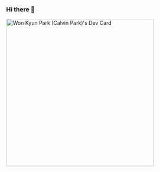 ### Hi there 👋


<a href="https://app.daily.dev/Calvinpark"><img src="https://api.daily.dev/devcards/d1f8444ec90c4896b5683a4853fdcd52.png?r=suc" width="400" alt="Won Kyun Park (Calvin Park)'s Dev Card"/></a>


<!--
**CalvinParkNov/CalvinParkNov** is a ✨ _special_ ✨ repository because its `README.md` (this file) appears on your GitHub profile.

Here are some ideas to get you started:

- 🔭 I’m currently working on ...
- 🌱 I’m currently learning ...
- 👯 I’m looking to collaborate on ...
- 🤔 I’m looking for help with ...
- 💬 Ask me about ...
- 📫 How to reach me: ...
- 😄 Pronouns: ...
- ⚡ Fun fact: ...
-->
